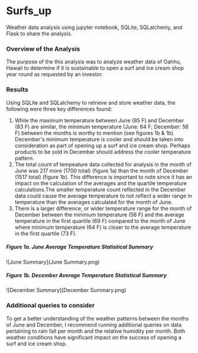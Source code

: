 # Surfs_up
Weather data analysis using jupyter notebook, SQLite, SQLalchemy, and Flask to share the analysis.
### Overview of the Analysis
The purpose of the this analysis was to analyze weather data of Oahhu, Hawaii to determine if it is sustainable to open a surf and ice cream  shop year round as requested by an investor. 
### Results
Using SQLite and SQLalchemy to retrieve and store weather data, the following were three key differences found:
1. While the maximum temperature between June (85 F) and December (83 F) are similar, the minimum temperature (June: 64 F; December: 56 F) between the months is worthy to mention (see figures 1b & 1b). December's minimum temperature is cooler and should be taken into consideration as part of opening up a surf and ice cream shop. Perhaps products to be sold in December should address the cooler temperature pattern.
2. The total count of tempeature data collected for analysis in the month of June was 217 more (1700 total) (figure 1a) than the month of December (1517 total) (figure 1b). This difference is important to note since it has an impact on the calculation of the averages and the quartile temperature calculations.The smaller temperature count reflected in the December data could cause the average temperature to not reflect a wider range in temperature than the averages calculated for the month of June.
3. There is a larger difference, or wider temperature range for the month of December between the minimum temperature (56 F) and the average temperature in the first quartile (69 F) compared to the month of June where minimum temperature (64 F) is closer to the average temperature in the first quartile (73 F).
##### Figure 1a. June Average Temperature Statistical Summary
![June Summary](June Summary.png)
##### Figure 1b. December Average Temperature Statistical Summary
![December Summary](December Summary.png)
### Additional queries to consider
To get a better understanding of the weather patterns between the months of June and December, I recommend running additional queries on data pertaining to rain fall per month and the relative humidity per month. Both weather conditions have significant impact on the success of opening a surf and ice cream shop.
